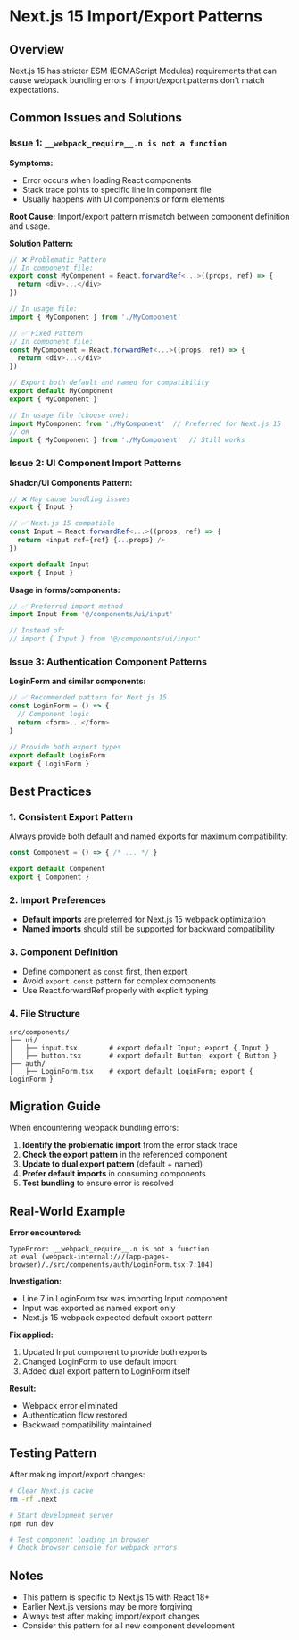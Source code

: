 # Next.js 15 Import/Export Patterns

## Overview
Next.js 15 has stricter ESM (ECMAScript Modules) requirements that can cause webpack bundling errors if import/export patterns don't match expectations.

## Common Issues and Solutions

### Issue 1: `__webpack_require__.n is not a function`

**Symptoms:**
- Error occurs when loading React components
- Stack trace points to specific line in component file
- Usually happens with UI components or form elements

**Root Cause:**
Import/export pattern mismatch between component definition and usage.

**Solution Pattern:**

```typescript
// ❌ Problematic Pattern
// In component file:
export const MyComponent = React.forwardRef<...>((props, ref) => {
  return <div>...</div>
})

// In usage file:
import { MyComponent } from './MyComponent'

// ✅ Fixed Pattern  
// In component file:
const MyComponent = React.forwardRef<...>((props, ref) => {
  return <div>...</div>
})

// Export both default and named for compatibility
export default MyComponent
export { MyComponent }

// In usage file (choose one):
import MyComponent from './MyComponent'  // Preferred for Next.js 15
// OR
import { MyComponent } from './MyComponent'  // Still works
```

### Issue 2: UI Component Import Patterns

**Shadcn/UI Components Pattern:**

```typescript
// ❌ May cause bundling issues
export { Input }

// ✅ Next.js 15 compatible
const Input = React.forwardRef<...>((props, ref) => {
  return <input ref={ref} {...props} />
})

export default Input
export { Input }
```

**Usage in forms/components:**

```typescript
// ✅ Preferred import method
import Input from '@/components/ui/input'

// Instead of:
// import { Input } from '@/components/ui/input'
```

### Issue 3: Authentication Component Patterns

**LoginForm and similar components:**

```typescript
// ✅ Recommended pattern for Next.js 15
const LoginForm = () => {
  // Component logic
  return <form>...</form>
}

// Provide both export types
export default LoginForm
export { LoginForm }
```

## Best Practices

### 1. Consistent Export Pattern
Always provide both default and named exports for maximum compatibility:

```typescript
const Component = () => { /* ... */ }

export default Component
export { Component }
```

### 2. Import Preferences
- **Default imports** are preferred for Next.js 15 webpack optimization
- **Named imports** should still be supported for backward compatibility

### 3. Component Definition
- Define component as `const` first, then export
- Avoid `export const` pattern for complex components
- Use React.forwardRef properly with explicit typing

### 4. File Structure
```
src/components/
├── ui/
│   ├── input.tsx        # export default Input; export { Input }
│   ├── button.tsx       # export default Button; export { Button }
├── auth/
│   ├── LoginForm.tsx    # export default LoginForm; export { LoginForm }
```

## Migration Guide

When encountering webpack bundling errors:

1. **Identify the problematic import** from the error stack trace
2. **Check the export pattern** in the referenced component
3. **Update to dual export pattern** (default + named)
4. **Prefer default imports** in consuming components
5. **Test bundling** to ensure error is resolved

## Real-World Example

**Error encountered:**
```
TypeError: __webpack_require__.n is not a function
at eval (webpack-internal:///(app-pages-browser)/./src/components/auth/LoginForm.tsx:7:104)
```

**Investigation:**
- Line 7 in LoginForm.tsx was importing Input component
- Input was exported as named export only
- Next.js 15 webpack expected default export pattern

**Fix applied:**
1. Updated Input component to provide both exports
2. Changed LoginForm to use default import
3. Added dual export pattern to LoginForm itself

**Result:**
- Webpack error eliminated
- Authentication flow restored
- Backward compatibility maintained

## Testing Pattern

After making import/export changes:

```bash
# Clear Next.js cache
rm -rf .next

# Start development server
npm run dev

# Test component loading in browser
# Check browser console for webpack errors
```

## Notes

- This pattern is specific to Next.js 15 with React 18+
- Earlier Next.js versions may be more forgiving
- Always test after making import/export changes
- Consider this pattern for all new component development